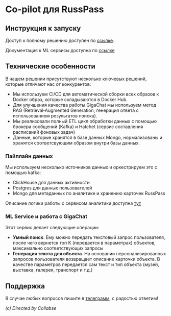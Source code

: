 # Co-pilot для RussPass

## Инструкция к запуску

Доступ к полному решению доступен по [ссылке](http://158.160.14.223).

Документация к ML сервисы доступна по [ссылке](http://167.99.143.97:3000/docs)

## Технические особенности

В нашем решении присутствуют несколько ключевых решений, которые отличают нас от конкурентов:

- Мы используем CI/CD для автоматической сборки всех образов к Docker образ, которые складываются в Docker Hub.
- Для улучшения качества работы GigaChat мы используем метод RAG (Retrieval‑Augmented Generation, генерация ответа с использованием результатов поиска).
- Мы реализовали полный ETL цикл обработки данных с помощью брокера сообщений (Kafka) и Hatchet (сервис составления расписаний фоновых задач)
- Данные, которые хранятся в базе данных Mongo, нормализованы и хранятся соответсвующим образом внутри базы данных.

### Пайплайн данных

Мы используем несколько источников данных и оркестрируем это с помощью kafka:
- ClickHouse для данных активности
- Postgres для данных пользователей
- Mongo для метаданных по аналитике и хранению карточек RussPass

Описание логики работы с сервисом аналитики доступна [тут](https://colab.research.google.com/drive/1MhpgtJ9P9M5-Y-2sxINogNuAu_nccVW6?usp=sharing)

### ML Service и работа с GigaChat

Этот сервис делает следующие операции:

- **Умный поиск**. Ему можно передать текстовый запрос пользователя, после чего вернется топ K (передается в параметрах) объектов, максимально соответствующих запросы
- **Генерация текста для объекта**. На основании персонализированных запросов пользователя возвращает описание карточки объекта. В качестве параметров передается сам текст и тип объекта (музей, выставка, галерея, транспорт и т.д.)

## Поддержка

В случае любых вопросов пишите в [телеграмм](t.me/ilya_2108), с радостью ответим! 

*(c) Directed by Collabse*